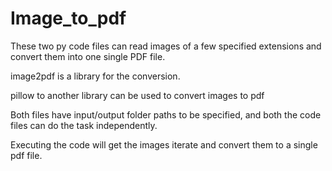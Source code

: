 # Image_to_pdf

These two py code files can read images of a few specified extensions and convert them into one single PDF file.

image2pdf is a library for the conversion.

pillow to another library can be used to convert images to pdf

Both files have input/output folder paths to be specified, and both the code files can do the task independently.  

Executing the code will get the images iterate and convert them to a single pdf file.

 